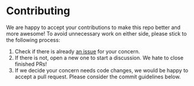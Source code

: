 # Contributing

We are happy to accept your contributions to make this repo better and more awesome! To avoid unnecessary work on either
side, please stick to the following process:

1. Check if there is already [an issue](https://github.com/shibing624/deep-research/issues) for your concern.
2. If there is not, open a new one to start a discussion. We hate to close finished PRs!
3. If we decide your concern needs code changes, we would be happy to accept a pull request. Please consider the
commit guidelines below.
